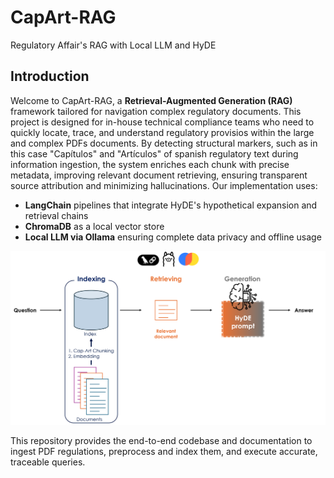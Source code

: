 # CapArt-RAG
Regulatory Affair's RAG with Local LLM and HyDE

## Introduction
Welcome to CapArt-RAG, a **Retrieval-Augmented Generation (RAG)** framework tailored for navigation complex regulatory documents. This project is designed for in-house technical compliance teams who need to quickly locate, trace, and understand regulatory provisios within the large and complex PDFs documents. By detecting structural markers, such as in this case "Capítulos" and "Artículos" of spanish regulatory text during information ingestion, the system enriches each chunk with precise metadata, improving relevant document retrieving, ensuring transparent source attribution and minimizing hallucinations. 
Our implementation uses:
 * **LangChain** pipelines that integrate HyDE's hypothetical expansion and retrieval chains
 * **ChromaDB** as a local vector store
 * **Local LLM via Ollama** ensuring complete data privacy and offline usage

![CapArt-RAG_structure](CapArt-RAG_structure.png)

This repository provides the end-to-end codebase and documentation to ingest PDF regulations, preprocess and index them, and execute accurate, traceable queries.

